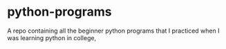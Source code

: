 # python-programs
A repo containing all the beginner python programs that I practiced when I was learning python in college,
